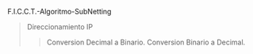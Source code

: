 F.I.C.C.T.-Algoritmo-SubNetting

> Direccionamiento IP
>> Conversion Decimal a Binario.
>> Conversion Binario a Decimal.
